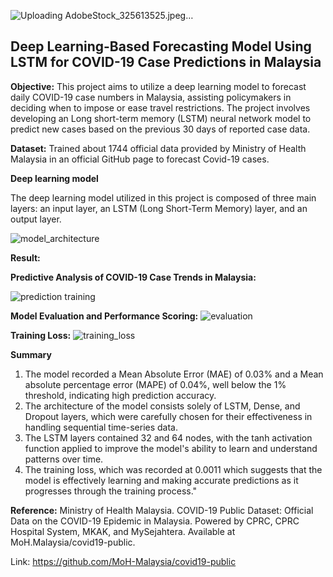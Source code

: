 
![Uploading AdobeStock_325613525.jpeg…]()

## Deep Learning-Based Forecasting Model Using LSTM for COVID-19 Case Predictions in Malaysia

**Objective:**
This project aims to utilize a deep learning model to forecast daily COVID-19 case numbers in Malaysia, assisting policymakers in deciding when to impose or ease travel restrictions. The project involves developing an Long short-term memory (LSTM) neural network model to predict new cases based on the previous 30 days of reported case data.

**Dataset:**
Trained about 1744 official data provided by Ministry of Health Malaysia in an official GitHub page to forecast Covid-19 cases.

**Deep learning model**

The deep learning model utilized in this project is composed of three main layers: an input layer, an LSTM (Long Short-Term Memory) layer, and an output layer. 

![model_architecture](https://github.com/user-attachments/assets/74091a2c-2a61-46ba-b382-07f4104ebba6)


**Result:**

**Predictive Analysis of COVID-19 Case Trends in Malaysia:**

![prediction training](https://github.com/user-attachments/assets/1de6ca1f-bb63-4768-8cea-219f5549ed7a)

**Model Evaluation and Performance Scoring:**
![evaluation](https://github.com/user-attachments/assets/b6a06286-499d-4675-8efa-c7d6b71b7338)

**Training Loss:**
![training_loss](https://github.com/user-attachments/assets/aa36c630-3352-4e4b-a22f-74f08e81860c)

**Summary**

1) The model recorded a Mean Absolute Error (MAE) of 0.03% and a Mean absolute percentage error (MAPE) of 0.04%, well below the 1% threshold, indicating high prediction accuracy.
2) The architecture of the model consists solely of LSTM, Dense, and Dropout layers, which were carefully chosen for their effectiveness in handling sequential time-series data.
3) The LSTM layers contained 32 and 64 nodes, with the tanh activation function applied to improve the model's ability to learn and understand patterns over time.
4) The training loss, which was recorded at 0.0011 which suggests that the model is effectively learning and making accurate predictions as it progresses through the training process."

**Reference:** 
Ministry of Health Malaysia. COVID-19 Public Dataset: Official Data on the COVID-19 Epidemic in Malaysia. Powered by CPRC, CPRC Hospital System, MKAK, and MySejahtera. Available at MoH.Malaysia/covid19-public.

Link: https://github.com/MoH-Malaysia/covid19-public
